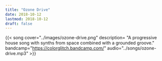 ```yaml
---
title: "Ozone Drive"
date: 2018-10-12
lastmod: 2018-10-12
draft: false
---
```


{{< song 
  cover="../images/ozone-drive.png"
  description=
  "A progressive house song with synths from space combined with a grounded groove."
  bandcamp="https://colorglitch.bandcamp.com/"
  audio="../songs/ozone-drive.mp3" >}}

